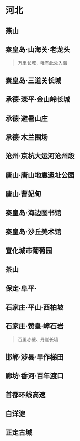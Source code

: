 # 河北

## 燕山

## 秦皇岛·山海关·老龙头

> 万里长城，唯有此处入海

## 秦皇岛·三道关长城

> 

## 承德·滦平·金山岭长城

## 承德·避暑山庄

## 承德·木兰围场

## 沧州·京杭大运河沧州段

## 唐山·唐山地震遗址公园

## 唐山·曹妃甸

## 秦皇岛·海边图书馆

## 秦皇岛·沙丘美术馆

## 宣化城市葡萄园

## 茶山

## 保定·阜平·

## 石家庄·平山·西柏坡

## 石家庄·赞皇·嶂石岩

> 百里赤壁、丹崖长墙

## 邯郸·涉县·旱作梯田

## 廊坊·香河·百年渡口

## 首都环线高速

## 白洋淀

## 正定古城
